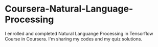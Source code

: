# Coursera-Natural-Language-Processing

I enrolled and completed Natural Languange Processing in Tensorflow Course in Coursera. I'm sharing my codes and my quiz solutions.

